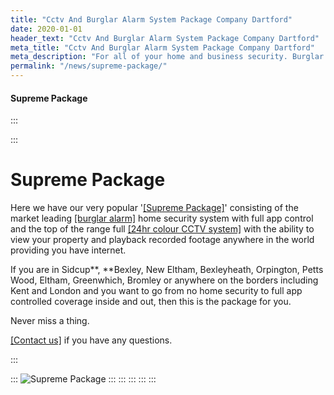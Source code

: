 ```yaml
---
title: "Cctv And Burglar Alarm System Package Company Dartford"
date: 2020-01-01
header_text: "Cctv And Burglar Alarm System Package Company Dartford"
meta_title: "Cctv And Burglar Alarm System Package Company Dartford"
meta_description: "For all of your home and business security. Burglar Alarm Servicing, Burglar Alarm Installation, Alarm Battery and CCTV. Call 020 8302 4065 or email us."
permalink: "/news/supreme-package/"
---
```


#### Supreme Package

:::

::: 
# Supreme Package

Here we have our very popular \'[[Supreme Package]](../products/supreme-package-24hr-colour-cctv-plus-intruder-alarm-system-1749.php.html)\' consisting of the market leading [[burglar alarm]](../products/standard-system-599.php.html) home security system with full app control and the top of the range full [[24hr colour CCTV system]](../products/cctv-package-2-1199-24hr-colour-cctv.php.html) with the ability to view your property and playback recorded footage anywhere in the world providing you have internet.

If you are in Sidcup**, **Bexley, New Eltham, Bexleyheath, Orpington, Petts Wood, Eltham, Greenwhich, Bromley or anywhere on the borders including Kent and London and you want to go from no home security to full app controlled coverage inside and out, then this is the package for you.

Never miss a thing.

[[Contact us]](../contact.php.html) if you have any questions.

:::

::: 
![Supreme Package](https://res.cloudinary.com/kbs/image/upload/rwb6iawhbzcweysuhyln.webp)
:::
:::
:::
:::
:::